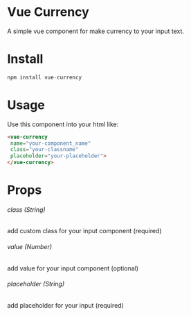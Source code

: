 # Vue Currency

A simple vue component for make currency to your input text.

# Install

```javascript
npm install vue-currency
```

# Usage

Use this component into your html like:

```html
<vue-currency
 name="your-component_name"
 class="your-classname"
 placeholder="your-placeholder">
</vue-currency>
```

# Props

###### class (String)

add custom class for your input component (required)

###### value (Number)

add value for your input component (optional)

###### placeholder (String)

add placeholder for your input (required)
